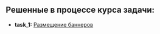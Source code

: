 ## Решенные в процессе курса задачи:

- **task_1:** [Размещение баннеров](https://github.com/AlexG888/Specialization_from_MIPT_and_Yandex/blob/master/course_3/task_1.ipynb)
